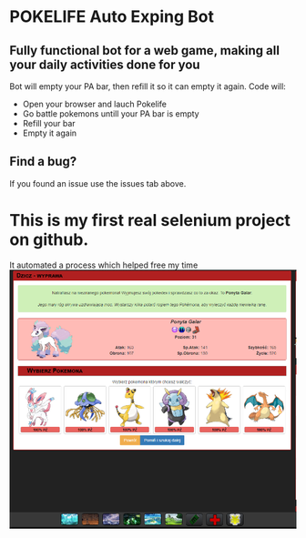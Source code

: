 # POKELIFE Auto Exping Bot


## Fully functional bot for a web game, making all your daily activities done for you

Bot will empty your PA bar, then refill it so it can empty it again. Code will:

* Open your browser and lauch Pokelife 
* Go battle pokemons untill your PA bar is empty
* Refill your bar 
* Empty it again



## Find a bug?
If you found an issue use the issues tab above.

# This is my first real selenium project on github.
It automated a process which helped free my time
![alt text](zdjecie.png)